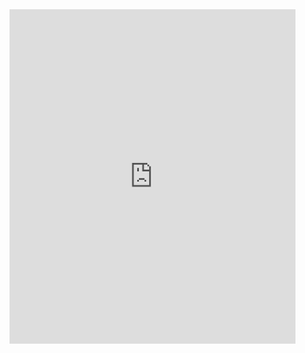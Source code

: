 ---
---

<iframe src="https://www.facebook.com/plugins/post.php?href=https%3A%2F%2Fwww.facebook.com%2Fphoto.php%3Ffbid%3D10209955138653517%26set%3Do.636172343154433%26type%3D3&width=500" width="100%" height="588" style="border:none;overflow:hidden" scrolling="no" frameborder="0" allowTransparency="true"></iframe>